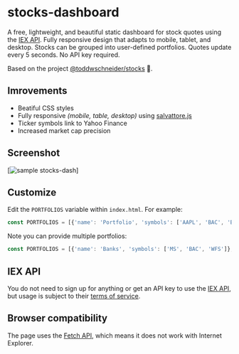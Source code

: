 # stocks-dashboard

A free, lightweight, and beautiful static dashboard for stock quotes using the [IEX API](https://iextrading.com/developer/). Fully responsive design that adapts to mobile, tablet, and desktop. Stocks can be grouped into user-defined portfolios. Quotes update every 5 seconds. No API key required.

Based on the project <a href="https://github.com/toddwschneider/stocks">@toddwschneider/stocks</a> 🙏.

## Imrovements

- Beatiful CSS styles
- Fully responsive *(mobile, table, desktop)* using [salvattore.js](https://salvattore.js.org/)
- Ticker symbols link to Yahoo Finance
- Increased market cap precision

## Screenshot

[![sample stocks-dash]()]

## Customize

Edit the `PORTFOLIOS` variable within `index.html`. For example:

```js
const PORTFOLIOS = [{'name': 'Portfolio', 'symbols': ['AAPL', 'BAC', 'BRK.B', 'SPY', 'F']}];
```

Note you can provide multiple portfolios:

```js
const PORTFOLIOS = [{'name': 'Banks', 'symbols': ['MS', 'BAC', 'WFS']}, {'name': 'Tech', 'symbols': ['AAPL', 'GOOG', 'AMZN', 'NVDA']}];
```

## IEX API

You do not need to sign up for anything or get an API key to use the [IEX API](https://iextrading.com/developer/docs/), but usage is subject to their [terms of service](https://iextrading.com/api-terms/).

## Browser compatibility

The page uses the [Fetch API](https://developer.mozilla.org/en-US/docs/Web/API/Fetch_API), which means it does not work with Internet Explorer.
